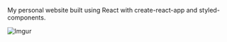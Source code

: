 My personal website built using React with create-react-app and styled-components.

![Imgur](https://i.imgur.com/pOi7Di0.png)
